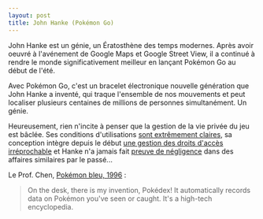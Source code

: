 ```yaml
---
layout: post
title: John Hanke (Pokémon Go)
---
```

John Hanke est un génie, un Ératosthène des temps modernes. Après avoir
oeuvré à l'avénement de Google Maps et Google Street View, il a continué
à rendre le monde significativement meilleur en lançant Pokémon Go au
début de l'été.

Avec Pokémon Go, c'est un bracelet électronique nouvelle génération que
John Hanke a inventé, qui traque l'ensemble de nos mouvements et peut
localiser plusieurs centaines de millions de personnes simultanément. Un
génie.

Heureusement, rien n'incite à penser que la gestion de la vie privée du
jeu est bâclée. Ses conditions d'utilisations
[sont extrêmement claires](https://epic.org/privacy/ftc/FTC-letter-Pokemon-GO-07-22-2016.pdf),
sa conception intègre depuis le début
[une gestion des droits d'accès irréprochable](http://adamreeve.tumblr.com/post/147120922009/pokemon-go-is-a-huge-security-risk)
et Hanke n'a jamais fait [preuve de négligence](http://www.courrierinternational.com/article/enquete-le-passe-suspect-de-monsieur-pokemon-go)
dans des affaires similaires par le passé...

Le Prof. Chen,
[Pokémon bleu, 1996](https://youtu.be/s_4zaj8EbFI?t=5m33s) :

<blockquote>
On the desk, there is my invention, Pokédex! It automatically
records data on Pokémon you've seen or caught. It's a high-tech
encyclopedia.
</blockquote>
